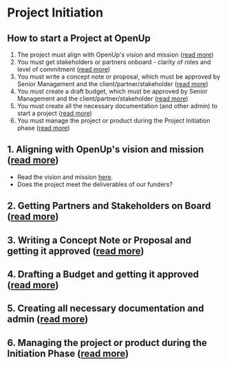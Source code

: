 # Project Initiation

## How to start a Project at OpenUp

1. The project must align with OpenUp's vision and mission \([read more](openups-mission.md)\)
2. You must get stakeholders or partners onboard - clarity of roles and level of commitment \([read more](getting-partners-and-stakeholders-on-board.md)\)
3. You must write a concept note or proposal, which must be approved by Senior Management and the client/partner/stakeholder \([read more](writing-a-concept-proposal.md)\)
4. You must create a draft budget, which must be approved by Senior Management and the client/partner/stakeholder \([read more]()\)
5. You must create all the necessary documentation \(and other admin\) to start a project \([read more](documentation.md)\)
6. You must manage the project or product during the Project Initiation phase \([read more](management-during-the-project-initiation-phase.md)\)

## 1. Aligning with OpenUp's vision and mission \([read more](openups-mission.md)\)

* Read the vision and mission [here](openups-mission.md).
* Does the project meet the deliverables of our funders?

## 2. Getting Partners and Stakeholders on Board \([read more](getting-partners-and-stakeholders-on-board.md)\)

## 3. Writing a Concept Note or Proposal and getting it approved \([read more](writing-a-concept-proposal.md)\)

## 4. Drafting a Budget and getting it approved \([read more]()\)

## 5. Creating all necessary documentation and admin \([read more](documentation.md)\)

## 6. Managing the project or product during the Initiation Phase \([read more](management-during-the-project-initiation-phase.md)\)







